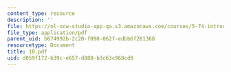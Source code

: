 ```yaml
---
content_type: resource
description: ''
file: https://ol-ocw-studio-app-qa.s3.amazonaws.com/courses/5-74-introductory-quantum-mechanics-ii-spring-2004/d059f172b39ce657d888b3c63c968cd9_10.pdf
file_type: application/pdf
parent_uid: b674992b-2c20-f098-062f-edbb6f201368
resourcetype: Document
title: 10.pdf
uid: d059f172-b39c-e657-d888-b3c63c968cd9
---
```

